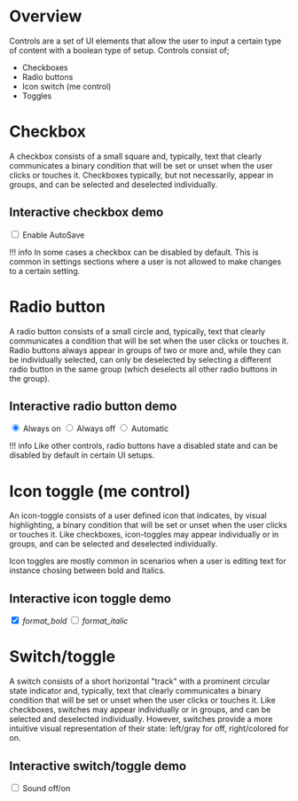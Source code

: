 # Overview
Controls are a set of UI elements that allow the user to input a certain type of content with a boolean type of setup. Controls consist of; <br>
- Checkboxes <br>
- Radio buttons <br>
- Icon switch (me control) <br>
- Toggles

# Checkbox
A checkbox consists of a small square and, typically, text that clearly communicates a binary condition that will be set or unset when the user clicks or touches it. Checkboxes typically, but not necessarily, appear in groups, and can be selected and deselected individually. 

## Interactive checkbox demo
<!-- Example -->
<label for="chkbox1" class="mdl-checkbox mdl-js-checkbox mdl-js-ripple-effect">
  <input type="checkbox" id="chkbox1" class="mdl-checkbox__input">
  <span class="mdl-checkbox__label">Enable AutoSave</span>
</label>

!!! info
    In some cases a checkbox can be disabled by default. This is common in settings sections where a user is not allowed to make changes to a certain setting.

# Radio button
A radio button consists of a small circle and, typically, text that clearly communicates a condition that will be set when the user clicks or touches it. Radio buttons always appear in groups of two or more and, while they can be individually selected, can only be deselected by selecting a different radio button in the same group (which deselects all other radio buttons in the group).

## Interactive radio button demo
<!-- A group of radio buttons to control a camera's flash settings. -->
<label class="mdl-radio mdl-js-radio mdl-js-ripple-effect" for="flash1">
  <input checked class="mdl-radio__button" id="flash1" name="flash" type="radio"
   value="on">
  <span class="mdl-radio__label">Always on</span>
</label>
<label class="mdl-radio mdl-js-radio mdl-js-ripple-effect" for="flash2">
  <input class="mdl-radio__button" id="flash2" name="flash" type="radio" value="off">
  <span class="mdl-radio__label">Always off</span>
</label>
<label class="mdl-radio mdl-js-radio mdl-js-ripple-effect" for="flash3">
  <input class="mdl-radio__button" id="flash3" name="flash" type="radio" value="auto">
  <span class="mdl-radio__label">Automatic</span>
</label>

!!! info
    Like other controls, radio buttons have a disabled state and can be disabled by default in certain UI setups.


# Icon toggle (me control)
An icon-toggle consists of a user defined icon that indicates, by visual highlighting, a binary condition that will be set or unset when the user clicks or touches it. Like checkboxes, icon-toggles may appear individually or in groups, and can be selected and deselected individually.

Icon toggles are mostly common in scenarios when a user is editing text for instance chosing between bold and Italics. 

## Interactive icon toggle demo
<label class="mdl-icon-toggle mdl-js-icon-toggle mdl-js-ripple-effect" for="icon-toggle-1">
  <input type="checkbox" id="icon-toggle-1" class="mdl-icon-toggle__input" checked>
  <i class="mdl-icon-toggle__label material-icons">format_bold</i>
</label>
<label class="mdl-icon-toggle mdl-js-icon-toggle mdl-js-ripple-effect" for="icon-toggle-2">
  <input type="checkbox" id="icon-toggle-2" class="mdl-icon-toggle__input">
  <i class="mdl-icon-toggle__label material-icons">format_italic</i>
</label>


# Switch/toggle
A switch consists of a short horizontal "track" with a prominent circular state indicator and, typically, text that clearly communicates a binary condition that will be set or unset when the user clicks or touches it. Like checkboxes, switches may appear individually or in groups, and can be selected and deselected individually. However, switches provide a more intuitive visual representation of their state: left/gray for off, right/colored for on. 

## Interactive switch/toggle demo
<label for="switch1" class="mdl-switch mdl-js-switch mdl-js-ripple-effect">
  <input type="checkbox" id="switch1" class="mdl-switch__input">
  <span class="mdl-switch__label">Sound off/on</span>
</label>
